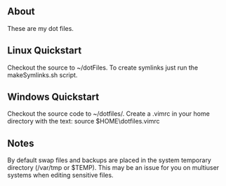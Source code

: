 ## About

These are my dot files. 

## Linux Quickstart

Checkout the source to ~/dotFiles. To create symlinks just run the makeSymlinks.sh script. 

## Windows Quickstart

Checkout the source code to ~/dotfiles/. Create a .vimrc in your home directory with the text:
	source $HOME\dotfiles\.vimrc

## Notes

By default swap files and backups are placed in the system temporary directory (/var/tmp or $TEMP). This may be an issue for you on multiuser systems when editing sensitive files. 
